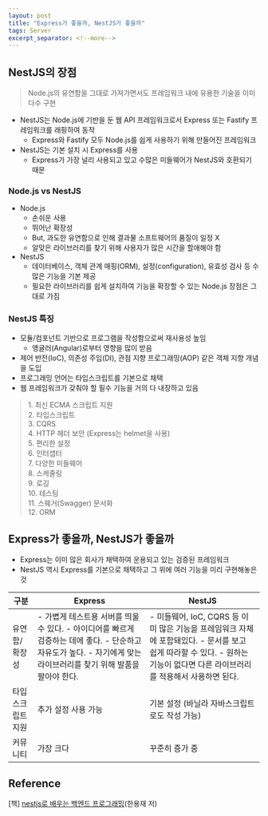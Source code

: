 ```yaml
---
layout: post
title: "Express가 좋을까, NestJS가 좋을까"
tags: Server
excerpt_separator: <!--more-->
---
```


## NestJS의 장점

> Node.js의 유연함을 그대로 가져가면서도 프레임워크 내에 유용한 기술을 이미 다수 구현

- NestJS는 Node.js에 기반을 둔 웹 API 프레임워크로서 Express 또는 Fastify 프레임워크를 래핑하여 동작
  - Express와 Fastify 모두 Node.js를 쉽게 사용하기 위해 만들어진 프레임워크<!--more-->
- NestJS는 기본 설치 시 Express를 사용
  - Express가 가장 널리 사용되고 있고 수많은 미들웨어가 NestJS와 호환되기 때문

### Node.js vs NestJS

- Node.js
  - 손쉬운 사용
  - 뛰어난 확장성
  - But, 과도한 유연함으로 인해 결과물 소프트웨어의 품질이 일정 X
  - 알맞은 라이브러리를 찾기 위해 사용자가 많은 시간을 할애해야 함
- NestJS
  - 데이터베이스, 객체 관계 매핑(ORM), 설정(configuration), 유효성 검사 등 수많은 기능을 기본 제공
  - 필요한 라이브러리를 쉽게 설치하여 기능을 확장할 수 있는 Node.js 장점은 그대로 가짐

### NestJS 특징

- 모듈/컴포넌트 기반으로 프로그램을 작성함으로써 재사용성 높임
  - 앵귤러(Angular)로부터 영향을 많이 받음
- 제어 반전(IoC), 의존성 주입(DI), 관점 지향 프로그래밍(AOP) 같은 객체 지향 개념을 도입
- 프로그래밍 언어는 타입스크립트를 기본으로 채택
- 웹 프레임워크가 갖춰야 할 필수 기능을 거의 다 내장하고 있음

> 1\. 최신 ECMA 스크립트 지원  
> 2\. 타입스크립트  
> 3\. CQRS  
> 4\. HTTP 헤더 보안 (Express는 helmet을 사용)  
> 5\. 편리한 설정  
> 6\. 인터셉터  
> 7\. 다양한 미들웨어  
> 8\. 스케줄링  
> 9\. 로깅  
> 10\. 테스팅  
> 11\. 스웨거(Swagger) 문서화  
> 12\. ORM

## Express가 좋을까, NestJS가 좋을까

- Express는 이미 많은 회사가 채택하여 운용되고 있는 검증된 프레임워크
- NestJS 역시 Express를 기본으로 채택하고 그 위에 여러 기능을 미리 구현해놓은 것

| 구분              | Express                                                                                                                                                                 | NestJS                                                                                                                                                                         |
| ----------------- | ----------------------------------------------------------------------------------------------------------------------------------------------------------------------- | ------------------------------------------------------------------------------------------------------------------------------------------------------------------------------ |
| 유연함/확장성     | \- 가볍게 테스트용 서버를 띄울 수 있다. \- 아이디어를 빠르게 검증하는 데에 좋다. \- 단순하고 자유도가 높다. \- 자기에게 맞는 라이브러리를 찾기 위해 발품을 팔아야 한다. | \- 미들웨어, IoC, CQRS 등 이미 많은 기능을 프레임워크 자체에 포함돼있다. \- 문서를 보고 쉽게 따라할 수 있다. \- 원하는 기능이 없다면 다른 라이브러리를 적용해서 사용하면 된다. |
| 타입스크립트 지원 | 추가 설정 사용 가능                                                                                                                                                     | 기본 설정 (바닐라 자바스크립트로도 작성 가능)                                                                                                                                  |
| 커뮤니티          | 가장 크다                                                                                                                                                               | 꾸준히 증가 중                                                                                                                                                                 |

## Reference

\[책\] [nestjs로 배우는 백엔드 프로그래밍](https://www.aladin.co.kr/shop/wproduct.aspx?ItemId=306191959&start=pgooglemc)(한용재 저)
